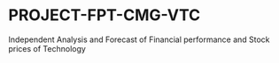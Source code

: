 # PROJECT-FPT-CMG-VTC
Independent Analysis and Forecast of Financial performance and Stock prices of Technology
